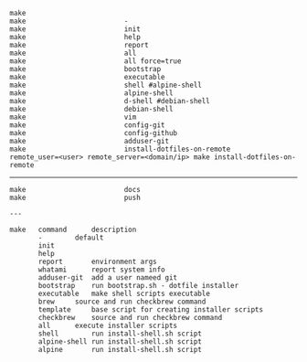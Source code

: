 
	make                        
	make                        -
	make                        init
	make                        help
	make                        report
	make                        all
	make                        all force=true	
	make                        bootstrap
	make                        executable
	make                        shell #alpine-shell
	make                        alpine-shell
	make                        d-shell #debian-shell
	make                        debian-shell
	make                        vim
	make                        config-git
	make                        config-github
	make                        adduser-git
	make                        install-dotfiles-on-remote
	remote_user=<user> remote_server=<domain/ip> make install-dotfiles-on-remote
---

	make                        docs
	make                        push
	
	---
	
 	make   command		description
 	       -		default
 	       init
 	       help
 	       report		environment args
 	       whatami		report system info
 	       adduser-git	add a user nameed git
 	       bootstrap	run bootstrap.sh - dotfile installer
 	       executable	make shell scripts executable
 	       brew		source and run checkbrew command
 	       template		base script for creating installer scripts
 	       checkbrew	source and run checkbrew command
 	       all		execute installer scripts
 	       shell		run install-shell.sh script
 	       alpine-shell	run install-shell.sh script
 	       alpine		run install-shell.sh script
